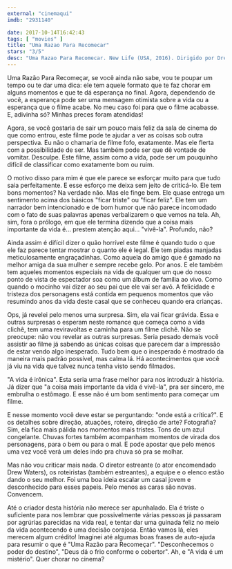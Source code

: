 ```yaml
---
external: "cinemaqui"
imdb: "2931140"

date: 2017-10-14T16:42:43
tags: [ "movies" ]
title: "Uma Razao Para Recomecar"
stars: "3/5"
desc: "Uma Razao Para Recomecar. New Life (USA, 2016). Dirigido por Drew Waters. Escrito por Erin Bethea, Candice Irion, Josh Spake, Drew Waters. Com James Marsters (William Morton), Barry Corbin (Oscar), Terry O'Quinn (Dr. Sumrall), Bill Cobbs (Mr. Charles), Erin Bethea (Ava Kennedy), Kris Lemche (Michael), Jonathan Patrick Moore (Ben Morton), Irma P. Hall (Margaret), Drew Waters (New York Client). Crítica escrita para o site CinemAqui."
---
```

Uma Razão Para Recomeçar, se você ainda não sabe, vou te poupar um tempo ou te dar uma dica: ele tem aquele formato que te faz chorar em alguns momentos e que te dá esperança no final. Agora, dependendo de você, a esperança pode ser uma mensagem otimista sobre a vida ou a esperança que o filme acabe. No meu caso foi para que o filme acabasse. E, adivinha só? Minhas preces foram atendidas!

Agora, se você gostaria de sair um pouco mais feliz da sala de cinema do que como entrou, este filme pode te ajudar a ver as coisas sob outra perspectiva. Eu não o chamaria de filme fofo, exatamente. Mas ele flerta com a possibilidade de ser. Mas também pode ser que dê vontade de vomitar. Desculpe. Este filme, assim como a vida, pode ser um pouquinho difícil de classificar como exatamente bom ou ruim.

O motivo disso para mim é que ele parece se esforçar muito para que tudo saia perfeitamente. E esse esforço me deixa sem jeito de criticá-lo. Ele tem bons momentos? Na verdade não. Mas ele finge bem. Ele quase entrega um sentimento acima dos básicos "ficar triste" ou "ficar feliz". Ele tem um narrador bem intencionado e de bom humor que não parece incomodado com o fato de suas palavras apenas verbalizarem o que vemos na tela. Ah, sim, fora o prólogo, em que ele termina dizendo que a coisa mais importante da vida é... prestem atenção aqui... "vivê-la". Profundo, não?

Ainda assim é difícil dizer o quão horrível este filme é quando tudo o que ele faz parece tentar mostrar o quanto ele é legal. Ele tem piadas manjadas meticulosamente engraçadinhas. Como aquela do amigo que é gamado na melhor amiga da sua mulher e sempre recebe gelo. Por anos. E ele também tem aqueles momentos especiais na vida de qualquer um que do nosso ponto de vista de espectador soa como um álbum de família ao vivo. Como quando o mocinho vai dizer ao seu pai que ele vai ser avô. A felicidade e tristeza dos personagens está contida em pequenos momentos que vão resumindo anos da vida deste casal que se conheceu quando era crianças.

Ops, já revelei pelo menos uma surpresa. Sim, ela vai ficar grávida. Essa e outras surpresas o esperam neste romance que começa como a vida clichê, tem uma reviravoltas e caminha para um filme clichê. Não se preocupe: não vou revelar as outras surpresas. Seria pesado demais você assistir ao filme já sabendo as únicas coisas que parecem dar a impressão de estar vendo algo inesperado. Tudo bem que o inesperado é mostrado da maneira mais padrão possível, mas calma lá. Há acontecimentos que você já viu na vida que talvez nunca tenha visto sendo filmados.

"A vida é irônica". Esta seria uma frase melhor para nos introduzir à história. Já dizer que "a coisa mais importante da vida é vivê-la", pra ser sincero, me embrulha o estômago. E esse não é um bom sentimento para começar um filme.

E nesse momento você deve estar se perguntando: "onde está a crítica?". E os detalhes sobre direção, atuações, roteiro, direção de arte? Fotografia? Sim, ela fica mais pálida nos momentos mais tristes. Tons de um azul congelante. Chuvas fortes também acompanham momentos de virada dos personagens, para o bem ou para o mal. E pode apostar que pelo menos uma vez você verá um deles indo pra chuva só pra se molhar.

Mas não vou criticar mais nada. O diretor estreante (o ator encomendado Drew Waters), os roteiristas (também estreantes), a equipe e o elenco estão dando o seu melhor. Foi uma boa ideia escalar um casal jovem e desconhecido para esses papeis. Pelo menos as caras são novas. Convencem.

Até o criador desta história não merece ser apunhalado. Ela é triste o suficiente para nos lembrar que possivelmente várias pessoas já passaram por agrúrias parecidas na vida real, e tentar dar uma guinada feliz no meio da vida acontecendo é uma decisão corajosa. Então vamos lá, eles merecem algum crédito! Imaginei até algumas boas frases de auto-ajuda para resumir o que é "Uma Razão para Recomeçar". "Desconhecemos o poder do destino", "Deus dá o frio conforme o cobertor". Ah, e "A vida é um mistério". Quer chorar no cinema?
